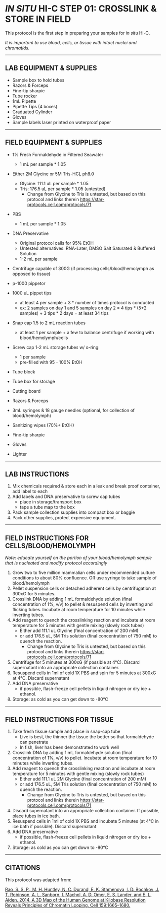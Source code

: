 # _IN SITU_ HI-C STEP 01: CROSSLINK & STORE IN FIELD

This protocol is the first step in preparing your samples for _in situ_ Hi-C. 

_It is important to use blood, cells, or tissue with intact nuclei and chromatids._

---

## LAB EQUIPMENT & SUPPLIES

*	Sample box to hold tubes
*	Razors & Forceps
*	Fine-tip sharpie
*	Tube rocker
*	1mL Pipette
*	Pipette Tips (4 boxes)
*	Graduated Cylinder
*	Gloves
*	Sample labels laser printed on waterproof paper

---

## FIELD EQUIPMENT & SUPPLIES

* 1% Fresh Formaldehyde in Filtered Seawater
  * 1 mL per sample * 1.05
* Either 2M Glycine or 5M Tris-HCL ph8.0
  * Glycine: 111.1 uL per sample * 1.05
  * Tris: 176.5 uL per sample * 1.05 (untested)
    * Change from Glycine to Tris is untested, but based on this protocol and links therein https://star-protocols.cell.com/protocols/71  
* PBS
  * 1 mL per sample * 1.05
* DNA Preservative
  * Original protocol calls for 95% EtOH
  * Untested alternatives: RNA-Later, DMSO Salt Saturated & Buffered Solution
  * 1-2 mL per sample 
 
* Centrifuge capable of 300G (if processing cells/blood/hemolymph as opposed to tissue)
* p-1000 pippetor
* 1000 uL pippet tips
  * at least 4 per sample + 3 * number of times protocol is conducted
  * ex: 2 samples on day 1 and 5 samples on day 2 = 4 tips * (5+2 samples) + 3 tips * 2 days = at least 34 tips
* Snap cap 1.5 to 2 mL reaction tubes
  * at least 1 per sample + a few to balance centrifuge if working with blood/hemolymph/cells
* Screw cap 1-2 mL storage tubes w/ o-ring
  * 1 per sample
  * pre-filled with 95 - 100% EtOH
* Tube block
*	Tube box for storage
*	Cutting board
* Razors & Forceps
* 3mL syringes & 18 gauge needles (optional, for collection of blood/hemolymph)
* Sanitizing wipes (70%+ EtOH)
*	Fine-tip sharpie
*	Gloves
*	Lighter

---

## LAB INSTRUCTIONS

1. Mix chemicals required & store each in a leak and break proof container, add label to each
2. Add labels and DNA preservative to screw cap tubes
   * place in storage/transport box
   * tape a tube map to the box
3. Pack sample collection supplies into compact box or baggie
4. Pack other supplies, protect expensive equipment.

---

## FIELD INSTRUCTIONS FOR CELLS/BLOOD/HEMOLYMPH

_Note: educate yourself on the portion of your blood/hemolymph sample that is nucleated and modify protocol accordingly_

1. Grow two to five million mammalian cells under recommended culture conditions to about 80% confluence. OR use syringe to take sample of blood/hemolymph
2. Pellet suspension cells or detached adherent cells by centrifugation at 300xG for 5 minutes.
3. Crosslink DNA by adding 1 mL formaldehyde solution (final concentration of 1%, v/v) to pellet & resuspend cells by inverting and flicking tubes. Incubate at room temperature for 10 minutes while inverting tubes.
4. Add reagent to quench the crosslinking reaction and incubate at room temperature for 5 minutes with gentle mixing (slowly rock tubes)
   * Either add 111.1 uL Glycine (final concentration of 200 mM)
   * or add 176.5 uL, 5M Tris solution (final concentration of 750 mM) to quench the reaction. 
     *	Change from Glycine to Tris is untested, but based on this protocol and links therein https://star-protocols.cell.com/protocols/71 
5. Centrifuge for 5 minutes at 300xG (if possible at 4°C). Discard supernatant into an appropriate collection container.
6. Resuspend cells in 1ml of cold 1X PBS and spin for 5 minutes at 300xG at 4°C. Discard supernatant
7. Add DNA preservative
   * if possible, flash-freeze cell pellets in liquid nitrogen or dry ice + ethanol.
8. Storage: as cold as you can get down to -80°C

---

## FIELD INSTRUCTIONS FOR TISSUE

1. Take fresh tissue sample and place in snap-cap tube
   * Live is best, the thinner the tissue the better so that formaldehyde can penetrate
   * In fish, liver has been demonstrated to work well
2. Crosslink DNA by adding 1 mL formaldehyde solution (final concentration of 1%, v/v) to pellet. Incubate at room temperature for 10 minutes while inverting tubes.
3. Add reagent to quench the crosslinking reaction and incubate at room temperature for 5 minutes with gentle mixing (slowly rock tubes)
   * Either add 111.1 uL 2M Glycine (final concentration of 200 mM)
   * or add 176.5 uL, 5M Tris solution (final concentration of 750 mM) to quench the reaction. 
     *	Change from Glycine to Tris is untested, but based on this protocol and links therein https://star-protocols.cell.com/protocols/71 
4. Discard supernatant into an appropriate collection container. If possible, place tubes in ice bath.
5. Resuspend cells in 1ml of cold 1X PBS and incubate 5 minutes (at 4°C in ice bath if possible). Discard supernatant
6. Add DNA preservative
   * if possible, flash-freeze cell pellets in liquid nitrogen or dry ice + ethanol.
7. Storage: as cold as you can get down to -80°C

---

## CITATIONS

This protocol was adapted from:

[Rao, S. S. P., M. H. Huntley, N. C. Durand, E. K. Stamenova, I. D. Bochkov, J. T. Robinson, A. L. Sanborn, I. Machol, A. D. Omer, E. S. Lander, and E. L. Aiden. 2014. A 3D Map of the Human Genome at Kilobase Resolution Reveals Principles of Chromatin Looping. Cell 159:1665–1680.](https://www.sciencedirect.com/science/article/pii/S0092867414014974)

